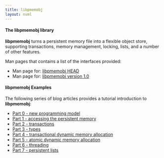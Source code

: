 ```yaml
---
title: libpmemobj
layout: nvml
---
```


#### The libpmemobj library

**libpmemobj** turns a persistent memory file into a
flexible object store, supporting transactions, memory
management, locking, lists, and a number of other features.

Man pages that contains a list of the interfaces provided:

* Man page for: [libpmemobj HEAD](master/libpmemobj.3.html)
* Man page for: [libpmemobj version 1.0](v1.0/libpmemobj.3.html)

#### libpmemobj Examples

The following series of blog articles provides a tutorial introduction
to **libpmemobj**:

* [Part 0 - new programming model](http://pmem.io/2015/06/12/pmem-model.html)
* [Part 1 - accessing the persistent memory](http://pmem.io/2015/06/13/accessing-pmem.html)
* [Part 2 - transactions](http://pmem.io/2015/06/15/transactions.html)
* [Part 3 - types](http://pmem.io/2015/06/16/types.html)
* [Part 4 - transactional dynamic memory allocation](http://pmem.io/2015/06/17/tx-alloc.html)
* [Part 5 - atomic dynamic memory allocation](http://pmem.io/2015/06/18/ntx-alloc.html)
* [Part 6 - threading](http://pmem.io/2015/06/18/threads.html)
* [Part 7 - persistent lists](http://pmem.io/2015/06/19/lists.html)
